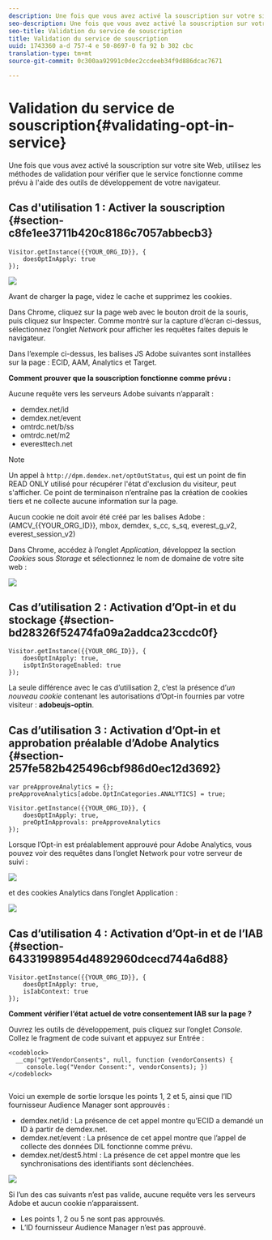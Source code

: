 ```yaml
---
description: Une fois que vous avez activé la souscription sur votre site Web, utilisez les méthodes de validation pour vérifier que le service fonctionne comme prévu à l'aide des outils de développement de votre navigateur.
seo-description: Une fois que vous avez activé la souscription sur votre site Web, utilisez les méthodes de validation pour vérifier que le service fonctionne comme prévu à l'aide des outils de développement de votre navigateur.
seo-title: Validation du service de souscription
title: Validation du service de souscription
uuid: 1743360 a-d 757-4 e 50-8697-0 fa 92 b 302 cbc
translation-type: tm+mt
source-git-commit: 0c300aa92991c0dec2ccdeeb34f9d886dcac7671

---
```



# Validation du service de souscription{#validating-opt-in-service}

Une fois que vous avez activé la souscription sur votre site Web, utilisez les méthodes de validation pour vérifier que le service fonctionne comme prévu à l&#39;aide des outils de développement de votre navigateur.

## Cas d&#39;utilisation 1 : Activer la souscription {#section-c8fe1ee3711b420c8186c7057abbecb3}

```
Visitor.getInstance({{YOUR_ORG_ID}}, { 
    doesOptInApply: true 
});
```

![](assets/use_case_1_1.png)

Avant de charger la page, videz le cache et supprimez les cookies.

Dans Chrome, cliquez sur la page web avec le bouton droit de la souris, puis cliquez sur Inspecter. Comme montré sur la capture d’écran ci-dessus, sélectionnez l’onglet *Network* pour afficher les requêtes faites depuis le navigateur.

Dans l’exemple ci-dessus, les balises JS Adobe suivantes sont installées sur la page : ECID, AAM, Analytics et Target.

**Comment prouver que la souscription fonctionne comme prévu :**

Aucune requête vers les serveurs Adobe suivants n’apparaît :

* demdex.net/id
* demdex.net/event
* omtrdc.net/b/ss
* omtrdc.net/m2
* everesttech.net

>[!NOTE]
>
>Un appel à `http://dpm.demdex.net/optOutStatus`, qui est un point de fin READ ONLY utilisé pour récupérer l&#39;état d&#39;exclusion du visiteur, peut s&#39;afficher. Ce point de terminaison n’entraîne pas la création de cookies tiers et ne collecte aucune information sur la page.

Aucun cookie ne doit avoir été créé par les balises Adobe : (AMCV_{{YOUR_ORG_ID}}, mbox, demdex, s_cc, s_sq, everest_g_v2, everest_session_v2)

Dans Chrome, accédez à l’onglet *Application*, développez la section *Cookies* sous *Storage* et sélectionnez le nom de domaine de votre site web :

![](assets/use_case_1_2.png)

## Cas d’utilisation 2 : Activation d’Opt-in et du stockage {#section-bd28326f52474fa09a2addca23ccdc0f}

```
Visitor.getInstance({{YOUR_ORG_ID}}, { 
    doesOptInApply: true, 
    isOptInStorageEnabled: true 
});
```

La seule différence avec le cas d’utilisation 2, c’est la présence d’*un nouveau cookie* contenant les autorisations d’Opt-in fournies par votre visiteur : **adobeujs-optin**.

## Cas d’utilisation 3 : Activation d’Opt-in et approbation préalable d’Adobe Analytics {#section-257fe582b425496cbf986d0ec12d3692}

```
var preApproveAnalytics = {}; 
preApproveAnalytics[adobe.OptInCategories.ANALYTICS] = true;

Visitor.getInstance({{YOUR_ORG_ID}}, { 
    doesOptInApply: true, 
    preOptInApprovals: preApproveAnalytics 
});
```

Lorsque l’Opt-in est préalablement approuvé pour Adobe Analytics, vous pouvez voir des requêtes dans l’onglet Network pour votre serveur de suivi :

![](assets/use_case_3_1.png)

et des cookies Analytics dans l’onglet Application :

![](assets/use_case_3_2.png)

## Cas d’utilisation 4 : Activation d’Opt-in et de l’IAB {#section-64331998954d4892960dcecd744a6d88}

```
Visitor.getInstance({{YOUR_ORG_ID}}, { 
    doesOptInApply: true, 
    isIabContext: true 
});
```

**Comment vérifier l’état actuel de votre consentement IAB sur la page ?**

Ouvrez les outils de développement, puis cliquez sur l’onglet *Console*. Collez le fragment de code suivant et appuyez sur Entrée :

```
<codeblock>
  __cmp("getVendorConsents", null, function (vendorConsents) { 
     console.log("Vendor Consent:", vendorConsents); }) 
</codeblock>  
  
```

Voici un exemple de sortie lorsque les points 1, 2 et 5, ainsi que l’ID fournisseur Audience Manager sont approuvés :

* demdex.net/id : La présence de cet appel montre qu’ECID a demandé un ID à partir de demdex.net.
* demdex.net/event : La présence de cet appel montre que l’appel de collecte des données DIL fonctionne comme prévu.
* demdex.net/dest5.html : La présence de cet appel montre que les synchronisations des identifiants sont déclenchées.

![](assets/use_case_4_1.png)

Si l’un des cas suivants n’est pas valide, aucune requête vers les serveurs Adobe et aucun cookie n’apparaissent.

* Les points 1, 2 ou 5 ne sont pas approuvés.
* L’ID fournisseur Audience Manager n’est pas approuvé.